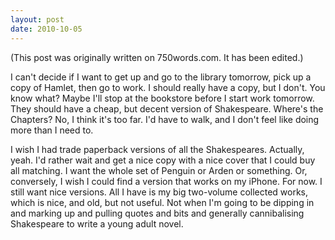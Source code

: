 ```yaml
---
layout: post
date: 2010-10-05
--- 
```


(This post was originally written on 750words.com. It has been edited.)

I can't decide if I want to get up and go to the library tomorrow, pick up a copy of Hamlet, then go to work. I should really have a copy, but I don't. You know what? Maybe I'll stop at the bookstore before I start work tomorrow. They should have a cheap, but decent version of Shakespeare. Where's the Chapters? No, I think it's too far. I'd have to walk, and I don't feel like doing more than I need to. 

I wish I had trade paperback versions of all the Shakespeares. Actually, yeah. I'd rather wait and get a nice copy with a nice cover that I could buy all matching. I want the whole set of Penguin or Arden or something. Or, conversely, I wish I could find a version that works on my iPhone. For now. I still want nice versions. All I have is my big two-volume collected works, which is nice, and old, but not useful. Not when I'm going to be dipping in and marking up and pulling quotes and bits and generally cannibalising Shakespeare to write a young adult novel. 
